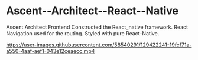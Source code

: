# Ascent--Architect--React--Native

Ascent Architect Frontend
Constructed the React_native framework.
React Navigation used for the routing.
Styled with pure React-Native. 

https://user-images.githubusercontent.com/58540291/129422241-19fcf71a-a550-4aaf-aef1-043e12ceaecc.mp4


